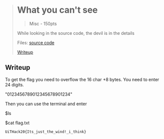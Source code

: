 ># What you can't see
>> Misc - 150pts
>
>While looking in the source code, the devil is in the details
>
>Files: 
>[source code](./scr/)
>
>[Writeup](./writeup) 
>

## Writeup

To get the flag you need to overflow the 16 char +8 bytes. You need to enter 24 digits. 

"0123456789012345678901234" 

Then you can use the terminal and enter

$ls

$cat flag.txt

``` 
UiTHack20{Its_just_the_wind!_i_think}
``` 
